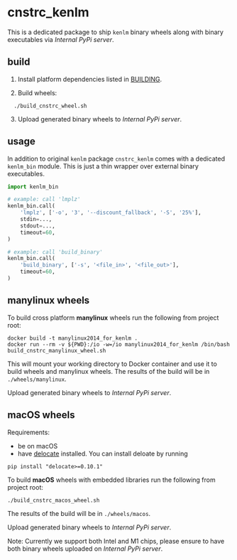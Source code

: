 # cnstrc_kenlm

This is a dedicated package to ship `kenlm` binary wheels along with binary executables
via _Internal PyPi server_.

## build

1. Install platform dependencies listed in [BUILDING](BUILDING).

2. Build wheels:

```shell
  ./build_cnstrc_wheel.sh
```

3. Upload generated binary wheels to _Internal PyPi server_.

## usage

In addition to original `kenlm` package `cnstrc_kenlm` comes with a dedicated `kenlm_bin` module.
This is just a thin wrapper over external binary executables.

```python
import kenlm_bin

# example: call 'lmplz'
kenlm_bin.call(
    'lmplz', ['-o', '3', '--discount_fallback', '-S', '25%'],
    stdin=...,
    stdout=...,
    timeout=60,
)

# example: call 'build_binary'
kenlm_bin.call(
    'build_binary', ['-s', '<file_in>', '<file_out>'],
    timeout=60,
)
```

## manylinux wheels
To build cross platform **manylinux** wheels run the following from project root:
```console
docker build -t manylinux2014_for_kenlm .
docker run --rm -v ${PWD}:/io -w=/io manylinux2014_for_kenlm /bin/bash build_cnstrc_manylinux_wheel.sh
```

This will mount your working directory to Docker container and use it to build wheels and manylinux
wheels. The results of the build will be in `./wheels/manylinux`.

Upload generated binary wheels to _Internal PyPi server_.

## macOS wheels
Requirements:
 - be on macOS
 - have [delocate](https://github.com/matthew-brett/delocate) installed. You can install deloate by
 running 
```console"
pip install "delocate>=0.10.1"
```

To build **macOS** wheels with embedded libraries run the following from project root:
```console
./build_cnstrc_macos_wheel.sh
```

The results of the build will be in `./wheels/macos`.

Upload generated binary wheels to _Internal PyPi server_.

Note: Currently we support both Intel and M1 chips, 
please ensure to have both binary wheels uploaded on _Internal PyPi server_.
